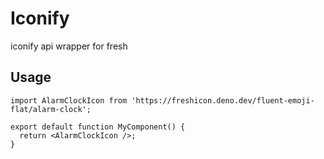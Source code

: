 # Iconify

iconify api wrapper for fresh

## Usage

```tsx
import AlarmClockIcon from 'https://freshicon.deno.dev/fluent-emoji-flat/alarm-clock';

export default function MyComponent() {
  return <AlarmClockIcon />;
}
```

